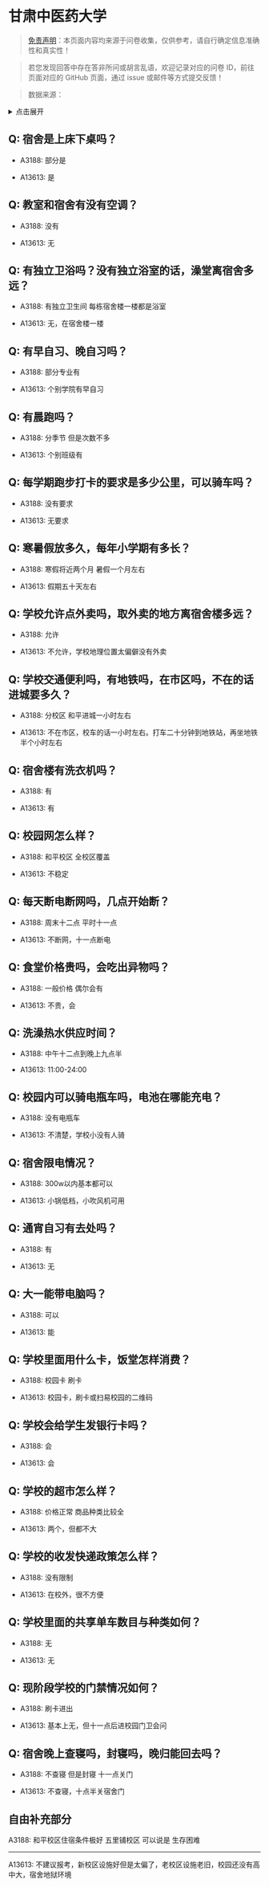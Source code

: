 # 甘肃中医药大学

> [免责声明](https://colleges.chat/#_3)：本页面内容均来源于问卷收集，仅供参考，请自行确定信息准确性和真实性！

> 若您发现回答中存在答非所问或胡言乱语，欢迎记录对应的问卷 ID，前往页面对应的 GitHub 页面，通过 issue 或邮件等方式提交反馈！

> 数据来源：

<details><summary>点击展开</summary>
<ul>
<li>A3188: 匿名 (2021 年 06 月)</li>
<li>A13613: 匿名 (2022 年 06 月)</li>
</ul>
</details>

## Q: 宿舍是上床下桌吗？

- A3188: 部分是

- A13613: 是

## Q: 教室和宿舍有没有空调？

- A3188: 没有

- A13613: 无

## Q: 有独立卫浴吗？没有独立浴室的话，澡堂离宿舍多远？

- A3188: 有独立卫生间 每栋宿舍楼一楼都是浴室

- A13613: 无，在宿舍楼一楼

## Q: 有早自习、晚自习吗？

- A3188: 部分专业有

- A13613: 个别学院有早自习

## Q: 有晨跑吗？

- A3188: 分季节 但是次数不多

- A13613: 个别班级有

## Q: 每学期跑步打卡的要求是多少公里，可以骑车吗？

- A3188: 没有要求

- A13613: 无要求

## Q: 寒暑假放多久，每年小学期有多长？

- A3188: 寒假将近两个月 暑假一个月左右

- A13613: 假期五十天左右

## Q: 学校允许点外卖吗，取外卖的地方离宿舍楼多远？

- A3188: 允许

- A13613: 不允许，学校地理位置太偏僻没有外卖

## Q: 学校交通便利吗，有地铁吗，在市区吗，不在的话进城要多久？

- A3188: 分校区 和平进城一小时左右

- A13613: 不在市区，校车的话一小时左右。打车二十分钟到地铁站，再坐地铁半个小时左右

## Q: 宿舍楼有洗衣机吗？

- A3188: 有

- A13613: 有

## Q: 校园网怎么样？

- A3188: 和平校区 全校区覆盖

- A13613: 不稳定

## Q: 每天断电断网吗，几点开始断？

- A3188: 周末十二点 平时十一点

- A13613: 不断网，十一点断电

## Q: 食堂价格贵吗，会吃出异物吗？

- A3188: 一般价格 偶尔会有

- A13613: 不贵，会

## Q: 洗澡热水供应时间？

- A3188: 中午十二点到晚上九点半

- A13613: 11:00-24:00

## Q: 校园内可以骑电瓶车吗，电池在哪能充电？

- A3188: 没有电瓶车

- A13613: 不清楚，学校小没有人骑

## Q: 宿舍限电情况？

- A3188: 300w以内基本都可以

- A13613: 小锅低档，小吹风机可用

## Q: 通宵自习有去处吗？

- A3188: 有

- A13613: 无

## Q: 大一能带电脑吗？

- A3188: 可以

- A13613: 能

## Q: 学校里面用什么卡，饭堂怎样消费？

- A3188: 校园卡 刷卡

- A13613: 校园卡，刷卡或扫易校园的二维码

## Q: 学校会给学生发银行卡吗？

- A3188: 会

- A13613: 会

## Q: 学校的超市怎么样？

- A3188: 价格正常 商品种类比较全

- A13613: 两个，但都不大

## Q: 学校的收发快递政策怎么样？

- A3188: 没有限制

- A13613: 在校外，很不方便

## Q: 学校里面的共享单车数目与种类如何？

- A3188: 无

- A13613: 无

## Q: 现阶段学校的门禁情况如何？

- A3188: 刷卡进出

- A13613: 基本上无，但十一点后进校园门卫会问

## Q: 宿舍晚上查寝吗，封寝吗，晚归能回去吗？

- A3188: 不查寝 但是封寝 十一点关门

- A13613: 不查寝，十点半关宿舍门

## 自由补充部分

A3188: 和平校区住宿条件极好 五里铺校区 可以说是 生存困难

***

A13613: 不建议报考，新校区设施好但是太偏了，老校区设施老旧，校园还没有高中大，宿舍地狱环境